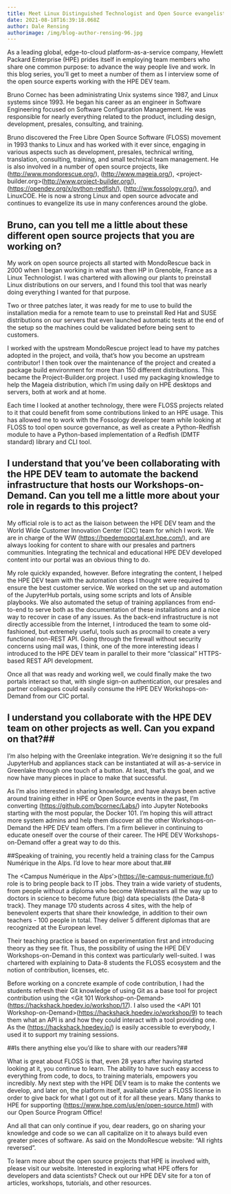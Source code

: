 ```yaml
---
title: Meet Linux Distinguished Technologist and Open Source evangelist, Bruno Cornec
date: 2021-08-18T16:39:18.068Z
author: Dale Rensing
authorimage: /img/blog-author-rensing-96.jpg
---
```

As a leading global, edge-to-cloud platform-as-a-service company, Hewlett Packard Enterprise (HPE) prides itself in employing team members who share one common purpose: to advance the way people live and work. In this blog series, you’ll get to meet a number of them as I interview some of the open source experts working with the HPE DEV team.



Bruno Cornec has been administrating Unix systems since 1987, and Linux systems since 1993. He began his career as an engineer in Software Engineering focused on Software Configuration Management. He was responsible for nearly everything related to the product, including design, development, presales, consulting, and training.



Bruno discovered the Free Libre Open Source Software (FLOSS) movement in 1993 thanks to Linux and has worked with it ever since, engaging in various aspects such as development, presales, technical writing, translation, consulting, training, and small technical team management. He is also involved in a number of open source projects, like <MondoRescue>(http://www.mondorescue.org/), <Mageia>(http://www.mageia.org/), <project-builder.org>(http://www.project-builder.org/), <python-redfish>(https://opendev.org/x/python-redfish/), <FOSSology>(http://ww.fossology.org/), and LinuxCOE. He is now a strong Linux and open source advocate and continues to evangelize its use in many conferences around the globe.

## Bruno, can you tell me a little about these different open source projects that you are working on? ##
My work on open source projects all started with MondoRescue back in 2000 when I began working in what was then HP in Grenoble, France as a Linux Technologist. I was chartered with allowing our plants to preinstall Linux distributions on our servers, and I found this tool that was nearly doing everything I wanted for that purpose. 



Two or three patches later, it was ready for me to use to build the installation media for a remote team to use to preinstall Red Hat and SUSE distributions on our servers that even launched automatic tests at the end of the setup so the machines could be validated before being sent to customers.



I worked with the upstream MondoRescue project lead to have my patches adopted in the project, and voilà, that’s how you become an upstream contributor! I then took over the maintenance of the project and created a package build environment for more than 150 different distributions. This became the Project-Builder.org project. I used my packaging knowledge to help the Mageia distribution, which I’m using daily on HPE desktops and servers, both at work and at home. 



Each time I looked at another technology, there were FLOSS projects related to it that could benefit from some contributions linked to an HPE usage. This has allowed me to work with the Fossology developer team while looking at FLOSS to tool open source governance, as well as create a Python-Redfish module to have a Python-based implementation of a Redfish (DMTF standard) library and CLI tool.

## I understand that you’ve been collaborating with the HPE DEV team to automate the backend infrastructure that hosts our Workshops-on-Demand. Can you tell me a little more about your role in regards to this project? ##
My official role is to act as the liaison between the HPE DEV team and the World Wide Customer Innovation Center (CIC) team for which I work. We are in charge of the WW <HPE demonstration portal>(https://hpedemoportal.ext.hpe.com/), and are always looking for content to share with our presales and partners communities. Integrating the technical and educational HPE DEV developed content into our portal was an obvious thing to do. 



My role quickly expanded, however. Before integrating the content, I helped the HPE DEV team with the automation steps I thought were required to ensure the best customer service. We worked on the set up and automation  of the JupyterHub portals, using some scripts and lots of Ansible playbooks. We also automated the setup of training appliances from end-to-end to serve both as the documentation of these installations and a nice way to recover in case of any issues. As the back-end infrastructure is not directly accessible from the Internet, I introduced the team to some old-fashioned, but extremely useful, tools such as procmail to create a very functional non-REST API. Going through the firewall without security concerns using mail was, I think, one of the more interesting ideas I introduced to the HPE DEV team in parallel to their more “classical” HTTPS-based REST API development. 



Once all that was ready and working well, we could finally make the two portals interact so that, with single sign-on authentication, our presales and partner colleagues could easily consume the HPE DEV Workshops-on-Demand from our CIC portal.

## I understand you collaborate with the HPE DEV team on other projects as well. Can you expand on that?##
I’m also helping with the Greenlake integration. We’re designing it so the full JupyterHub and appliances stack can be instantiated at will as-a-service in Greenlake through one touch of a button. At least, that’s the goal, and we now have many pieces in place to make that successful.



As I’m also interested in sharing knowledge, and have always been active around training either in HPE or Open Source events in the past, I’m converting <my former Labs>(https://github.com/bcornec/Labs/) into Jupyter Notebooks starting with the most popular, the Docker 101. I’m hoping this will attract more system admins and help them discover all the other Workshops-on-Demand the HPE DEV team offers. I’m a firm believer in continuing to educate oneself over the course of their career. The HPE DEV Workshops-on-Demand offer a great way to do this.

##Speaking of training, you recently held a training class for the Campus Numérique in the Alps. I’d love to hear more about that.##

The <Campus Numérique in the Alps’>(https://le-campus-numerique.fr/) role is to bring people back to IT jobs. They train a wide variety of students, from people without a diploma who become Webmasters all the way up to doctors in science to become future (big) data specialists (the Data-8 track). They manage 170 students across 4 sites, with the help of benevolent experts that share their knowledge, in addition to their own teachers - 100 people in total. They deliver 5 different diplomas that are recognized at the European level.



Their teaching practice is based on experimentation first and introducing theory as they see fit. Thus, the possibility of using the HPE DEV Workshops-on-Demand in this context was particularly well-suited. I was chartered with explaining to Data-8 students the FLOSS ecosystem and the notion of contribution, licenses, etc. 



Before working on a concrete example of code contribution, I had the students refresh their Git knowledge of using Git as a base tool for project contribution using the <Git 101 Workshop-on-Demand>(https://hackshack.hpedev.io/workshop/17). I also used the <API 101 Workshop-on-Demand>(https://hackshack.hpedev.io/workshop/9) to teach them what an API is and how they could interact with a tool providing one. As the <Hack Shack portal>(https://hackshack.hpedev.io/) is easily accessible to everybody, I used it to support my training sessions.



##Is there anything else you’d like to share with our readers?##

What is great about FLOSS is that, even 28 years after having started looking at it, you continue to learn. The ability to have such easy access to everything from code, to docs, to training materials, empowers you incredibly. My next step with the HPE DEV team is to make the contents we develop, and later on, the platform itself, available under a FLOSS license in order to give back for what I got out of it for all these years. Many thanks to HPE for supporting <our FLOSS contributions>(https://www.hpe.com/us/en/open-source.html) with our Open Source Program Office!



And all that can only continue if you, dear readers, go on sharing your knowledge and code so we can all capitalize on it to always build even greater pieces of software. As said on the MondoRescue website: “All rights reversed”.





To learn more about the open source projects that HPE is involved with, please visit our website. Interested in exploring what HPE offers for developers and data scientists? Check out our HPE DEV site for a ton of articles, workshops, tutorials, and other resources.




